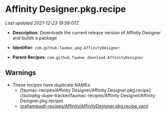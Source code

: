 # Affinity Designer.pkg.recipe

_Last updated 2021-12-23 19:58:07Z_

- **Description**: Downloads the current release version of Affintiy Designer and builds a package.

- **Identifier**: `com.github.faumac.pkg.AffinityDesigner`

- **Parent Recipes**: `com.github.faumac.download.AffinityDesigner`

## Warnings

- These recipes have duplicate NAMEs:
    - [faumac-recipes/Affinity Designer/Affinity Designer.pkg.recipe](/autopkg-dupe-tracker/faumac-recipes/Affinity Designer/Affinity Designer.pkg.recipe)
    - [grahampugh-recipes/Affinity/AffinityDesigner.pkg.recipe.yaml](/autopkg-dupe-tracker/grahampugh-recipes/Affinity/AffinityDesigner.pkg.recipe.yaml)